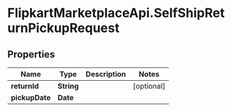# FlipkartMarketplaceApi.SelfShipReturnPickupRequest

## Properties
Name | Type | Description | Notes
------------ | ------------- | ------------- | -------------
**returnId** | **String** |  | [optional] 
**pickupDate** | **Date** |  | 
